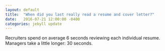 ```yaml
---
layout: default
title:  "When did you last really read a resume and cover letter?"
date:   2016-07-21 12:00:00 -0400
categories: jekyll update
---
```

Recruiters spend on average 6 seconds reviewing each individual resume.  Managers take a little longer: 30 seconds.
